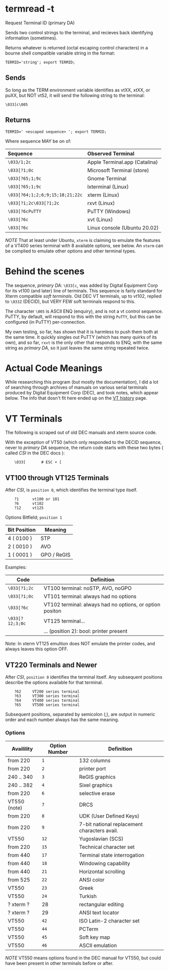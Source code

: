 # termread -t

Request Terminal ID (primary DA)

Sends two control strings to the terminal, and recieves back identifying
information (sometimes).

Returns whatever is returned (octal escaping control characters) in a
bourne shell compatible variable string in the format:

```
TERMID='string'; export TERMID; 
```

## Sends

So long as the TERM environment variable identifies as
vtXX, xtXX, or puXX, but NOT vt52,
it will send the following string to the terminal:

```
\033[c\005
```

## Returns

```
TERMID=' <escaped sequence> '; export TERMID; 
```

Where sequence MAY be on of:

| Sequence                        | Observed Terminal             |
|:--------------------------------|:------------------------------|
| `\033/1;2c`                     | Apple Terminal.app (Catalina) |
| `\033[?1;0c`                    | Microsoft Terminal (store)    |
| `\033[?65;1;9c`                 | Gnome Terminal                |
| `\033[?65;1;9c`                 | lxterminal (Linux)            |
| `\033[?64;1;2;6;9;15;18;21;22c` | xterm (Linux)                 |
| `\033[?1;2c\033[?1;2c`          | rxvt (Linux)                  |
| `\033[?6cPuTTY`                 | PuTTY (Windows)               |
| `\033[?6c`                      | xvt (Linux)                   |
| `\033[?6c`                      | Linux console (Ubuntu 20.02)  |

*NOTE* That at least under Ubuntu, `xterm` is claiming to emulate
the features of a VT400 series terminal with 8 available options, see below.
An `xterm` can be complied to emulate other options and other terminal
types.

# Behind the scenes

The sequence, *primary DA*: `\033[c`, was added by Digital Equipment Corp for its vt100 (and later) line of terminals.  This sequence is fairly standard for Xterm compatible _soft terminals_.  Old DEC VT terminals, up to vt102, replied to `\033Z` (DECID), but VERY FEW soft terminals respond to this.

The character `\005` is ASCII ENQ (enquiry), and is not a vt control sequence.   PuTTY, by default, will respond to this with the string `PuTTY`, but this can be configured (in PuTTY) per-connection.

My own testing, so far, has shown that it is harmless to push them both at the same time.  It quickly singles out PuTTY (which has many quirks of its own), and so far, `rxvt` is the only other that responds to ENQ, with the same string as *primary DA*, so it just leaves the same string repeated twice.

# Actual Code Meanings

While researching this program (but mostly the documentation),
I did a lot of searching through archives of manuals on various
serial terminals produced by Digital Equipment Corp (DEC), and
took notes, which appear below.  The info that dosn't fit here
ended up on the [VT history](VT_History.md) page.

# VT Terminals

The following is scraped out of old DEC manuals and xterm source code.

With the exception of VT50 (which only responded to the DECID sequence,
never to *primary DA* sequence, the return code starts with these two bytes
( called *CSI* in the DEC docs ):

```
    \033[       # ESC + [
```

## VT100 through VT125 Terminals

After *CSI*, is `position 0`, which identifies the terminal type itself.

```
    ?1      vt100 or 101
    ?6      vt102
    ?12     vt125
```

Options Bitfield; `position 1`

| Bit Position | Meaning |
|----|----|
| 4 ( 0100 ) | STP |
| 2 ( 0010 ) | AVO |
| 1 ( 0001 ) | GPO / ReGIS |

Examples:

| Code | Definition |
|----|----|
| `\033[?1;2c` | VT100 terminal: noSTP, AVO, noGPO |
| `\033[?1;0c` | VT101 terminal: always had no options |
| `\033[?6c`   | VT102 terminal: always had no options, or option positon |
| `\033[?12;3;0c` | VT125 terminal... |
|                 | ... (position 2): bool: printer present |

Note: In xterm VT125 emultion does NOT emulate the printer codes,
and always leaves this option OFF.

## VT220 Terminals and Newer

After *CSI*, `position 0` identifies the terminal itself.
Any subsequent positions describe the options available for that terminal.

```
    ?62     VT200 series terminal
    ?63     VT300 series terminal
    ?64     VT400 series terminal
    ?65     VT500 series terminal
```

Subsequent positions, separated by semicolon (;), are output in
numeric order and each number always has the same meaning.

### Options

| Availility | Option Number | Definition |
|----|----|----|
| from 220   | `1` | 132 columns |
| from 220   | `2` | printer port |
| 240 .. 340 | `3` | ReGIS graphics |
| 240 .. 382 | `4` | Sixel graphics |
| from 220   | `6` | selective erase |
| VT550 (note) | `7` | DRCS |
| from 220   | `8` | UDK (User Defined Keys) |
| from 220   | `9` | 7-bit national replacement characters avail. |
| VT550      | `12` | Yugoslavian (SCS) |
| from 220   | `15` | Technical character set |
| from 440   | `17` | Terminal state interrogation |
| from 440   | `18` | Windowing capability |
| from 440   | `21` | Horizontal scrolling |
| from 525   | `22` | ANSI color |
| VT550      | `23` | Greek |
| VT550      | `24` | Turkish |
| ? xterm ?  |  28  | rectangular editing |
| ? xterm ?  |  29  | ANSI text locator |
| VT550      | `42` | ISO Latin-2 character set |
| VT550      | `44` | PCTerm |
| VT550      | `45` | Soft key map |
| VT550      | `46` | ASCII emulation |

*NOTE* VT550 means options found in the DEC manual for VT550, but
could have been present in other terminals before or after.

